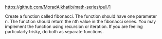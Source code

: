 https://github.com/MoradAlkhatib/math-series/pull/1


Create a function called fibonacci.
The function should have one parameter n.
The function should return the nth value in the fibonacci series.
You may implement the function using recursion or iteration.
If you are feeling particularly frisky, do both as separate functions.
